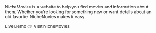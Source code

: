 NicheMovies is a website to help you find movies and information about them. Whether you’re looking for something new or want details about an old favorite, NicheMovies makes it easy!


Live Demo
👉 Visit NicheMovies

